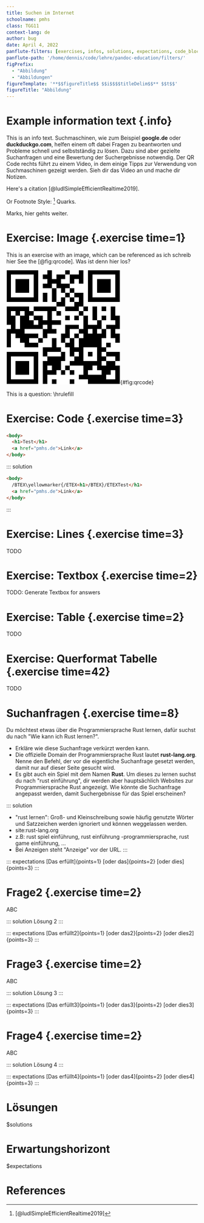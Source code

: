 ```yaml
---
title: Suchen im Internet
schoolname: pmhs
class: TGG11
context-lang: de
author: bug
date: April 4, 2022
panflute-filters: [exercises, infos, solutions, expectations, code_blocks]
panflute-path: '/home/dennis/code/lehre/pandoc-education/filters/'
figPrefix:
  - "Abbildung"
  - "Abbildungen"
figureTemplate: '**$$figureTitle$$ $$i$$$$titleDelim$$** $$t$$'
figureTitle: "Abbildung"
---
```

# Example information text {.info}
This is an info text. Suchmaschinen, wie zum Beispiel **google.de** oder **duckduckgo.com**, helfen einem oft dabei Fragen zu beantworten und Probleme schnell und selbstständig zu lösen. Dazu sind aber gezielte Suchanfragen und eine Bewertung der Suchergebnisse notwendig. Der QR Code rechts führt zu einem Video, in dem einige Tipps zur Verwendung von Suchmaschinen gezeigt werden. Sieh dir das Video an und mache dir Notizen.

Here's a citation [@ludlSimpleEfficientRealtime2019].

Or Footnote Style: [^1] Quarks.

[^1]: [@ludlSimpleEfficientRealtime2019]

Marks, hier gehts weiter.

# Exercise: Image {.exercise time=1}
This is an exercise with an image, which can be referenced as ich schreib hier See the [@fig:qrcode]. Was ist denn hier los?

![This is the caption](qrcodeYouTubeVideo.png){#fig:qrcode}

This is a question: \hrulefill

# Exercise: Code {.exercise time=3}
```html
<body>
  <h1>Test</h1>
  <a href="pmhs.de">Link</a>
</body>
```

::: solution
```html
<body>
  /BTEX\yellowmarker{/ETEX<h1>/BTEX}/ETEXTest</h1>
  <a href="pmhs.de">Link</a>
</body>
```
:::

# Exercise: Lines {.exercise time=3}
TODO

# Exercise: Textbox {.exercise time=2}
TODO: Generate Textbox for answers

# Exercise: Table {.exercise time=2}
TODO

# Exercise: Querformat Tabelle {.exercise time=42}
TODO


# Suchanfragen {.exercise time=8}
Du möchtest etwas über die Programmiersprache Rust lernen, dafür suchst du nach "Wie kann ich Rust lernen?". 

- Erkläre wie diese Suchanfrage verkürzt werden kann.  
- Die offizielle Domain der Programmiersprache Rust lautet **rust-lang.org**. Nenne den Befehl, der vor die eigentliche Suchanfrage gesetzt werden, damit nur auf dieser Seite gesucht wird.
- Es gibt auch ein Spiel mit dem Namen **Rust**. Um dieses zu lernen suchst du nach "rust einführung", dir werden aber hauptsächlich Websites zur Programmiersprache Rust angezeigt. Wie könnte die Suchanfrage angepasst werden, damit Suchergebnisse für das Spiel erscheinen?

::: solution
- "rust lernen": Groß- und Kleinschreibung sowie häufig genutzte Wörter und Satzzeichen werden ignoriert und können weggelassen werden.
- site:rust-lang.org
- z.B: rust spiel einführung, rust einführung -programmiersprache, rust game einführung, ...
- Bei Anzeigen steht "Anzeige" vor der URL.
:::

::: expectations
[Das erfüllt]{points=1}
[oder das]{points=2}
[oder dies]{points=3}
:::

# Frage2 {.exercise time=2}
ABC

::: solution
Lösung 2
:::

::: expectations
[Das erfüllt2]{points=1}
[oder das2]{points=2}
[oder dies2]{points=3}
:::

# Frage3 {.exercise time=2}
ABC

::: solution
Lösung 3
:::

::: expectations
[Das erfüllt3]{points=1}
[oder das3]{points=2}
[oder dies3]{points=3}
:::

# Frage4 {.exercise time=2}
ABC

::: solution
Lösung 4
:::


::: expectations
[Das erfüllt4]{points=1}
[oder das4]{points=2}
[oder dies4]{points=3}
:::

# Lösungen
$solutions

# Erwartungshorizont
$expectations

# References